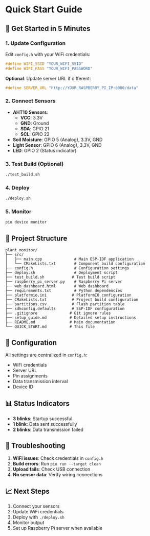 # Quick Start Guide

## 🚀 Get Started in 5 Minutes

### 1. Update Configuration
Edit `config.h` with your WiFi credentials:
```cpp
#define WIFI_SSID "YOUR_WIFI_SSID"
#define WIFI_PASS "YOUR_WIFI_PASSWORD"
```

**Optional**: Update server URL if different:
```cpp
#define SERVER_URL "http://YOUR_RASPBERRY_PI_IP:8080/data"
```

### 2. Connect Sensors
- **AHT10 Sensors**: 
  - **VCC**: 3.3V
  - **GND**: Ground
  - **SDA**: GPIO 21
  - **SCL**: GPIO 22
- **Soil Moisture**: GPIO 5 (Analog), 3.3V, GND  
- **Light Sensor**: GPIO 6 (Analog), 3.3V, GND
- **LED**: GPIO 2 (Status indicator)

### 3. Test Build (Optional)
```bash
./test_build.sh
```

### 4. Deploy
```bash
./deploy.sh
```

### 5. Monitor
```bash
pio device monitor
```

## 📁 Project Structure

```
plant_monitor/
├── src/
│   ├── main.cpp              # Main ESP-IDF application
│   └── CMakeLists.txt        # Component build configuration
├── config.h                  # Configuration settings
├── deploy.sh                 # Deployment script
├── test_build.sh            # Test build script
├── raspberry_pi_server.py    # Raspberry Pi server
├── web_dashboard.html        # Web dashboard
├── requirements.txt          # Python dependencies
├── platformio.ini           # PlatformIO configuration
├── CMakeLists.txt           # Project build configuration
├── partitions.csv           # Flash partition table
├── sdkconfig.defaults       # ESP-IDF configuration
├── .gitignore              # Git ignore rules
├── setup_guide.md          # Detailed setup instructions
├── README.md               # Main documentation
└── QUICK_START.md          # This file
```

## 🔧 Configuration

All settings are centralized in `config.h`:
- WiFi credentials
- Server URL
- Pin assignments
- Data transmission interval
- Device ID

## 📊 Status Indicators

- **3 blinks**: Startup successful
- **1 blink**: Data sent successfully
- **2 blinks**: Data transmission failed

## 🐛 Troubleshooting

1. **WiFi issues**: Check credentials in `config.h`
2. **Build errors**: Run `pio run --target clean`
3. **Upload fails**: Check USB connection
4. **No sensor data**: Verify wiring connections

## 📈 Next Steps

1. Connect your sensors
2. Update WiFi credentials
3. Deploy with `./deploy.sh`
4. Monitor output
5. Set up Raspberry Pi server when available 